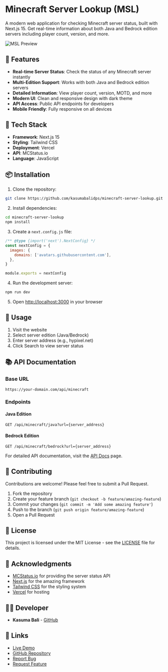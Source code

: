# Minecraft Server Lookup (MSL)

A modern web application for checking Minecraft server status, built with Next.js 15. Get real-time information about both Java and Bedrock edition servers including player count, version, and more.

![MSL Preview](https://cdn.discordapp.com/attachments/1252643504522399767/1307290535446450199/image.png?ex=6739c4af&is=6738732f&hm=de7695ebac40be3ce93798290db826111087701bdad1901cd24d9e6bbed12033&)

## 🌟 Features

- **Real-time Server Status**: Check the status of any Minecraft server instantly
- **Multi-Edition Support**: Works with both Java and Bedrock edition servers
- **Detailed Information**: View player count, version, MOTD, and more
- **Modern UI**: Clean and responsive design with dark theme
- **API Access**: Public API endpoints for developers
- **Mobile Friendly**: Fully responsive on all devices

## 🚀 Tech Stack

- **Framework**: Next.js 15
- **Styling**: Tailwind CSS
- **Deployment**: Vercel
- **API**: MCStatus.io
- **Language**: JavaScript

## 📦 Installation

1. Clone the repository:
```bash
git clone https://github.com/kasumabalidps/minecraft-server-lookup.git
```

2. Install dependencies:
```bash
cd minecraft-server-lookup
npm install
```

3. Create a `next.config.js` file:
```javascript
/** @type {import('next').NextConfig} */
const nextConfig = {
  images: {
    domains: ['avatars.githubusercontent.com'],
  },
}

module.exports = nextConfig
```

4. Run the development server:
```bash
npm run dev
```

5. Open [http://localhost:3000](http://localhost:3000) in your browser

## 🔧 Usage

1. Visit the website
2. Select server edition (Java/Bedrock)
3. Enter server address (e.g., hypixel.net)
4. Click Search to view server status

## 📚 API Documentation

### Base URL
```
https://your-domain.com/api/minecraft
```

### Endpoints

#### Java Edition
```http
GET /api/minecraft/java?url={server_address}
```

#### Bedrock Edition
```http
GET /api/minecraft/bedrock?url={server_address}
```

For detailed API documentation, visit the [API Docs](/api-docs) page.

## 🤝 Contributing

Contributions are welcome! Please feel free to submit a Pull Request.

1. Fork the repository
2. Create your feature branch (`git checkout -b feature/amazing-feature`)
3. Commit your changes (`git commit -m 'Add some amazing feature'`)
4. Push to the branch (`git push origin feature/amazing-feature`)
5. Open a Pull Request

## 📄 License

This project is licensed under the MIT License - see the [LICENSE](LICENSE) file for details.

## 🙏 Acknowledgments

- [MCStatus.io](https://mcstatus.io/) for providing the server status API
- [Next.js](https://nextjs.org/) for the amazing framework
- [Tailwind CSS](https://tailwindcss.com/) for the styling system
- [Vercel](https://vercel.com/) for hosting

## 👨‍💻 Developer

- **Kasuma Bali** - [GitHub](https://github.com/kasumabalidps)

## 🔗 Links

- [Live Demo](https://your-demo-url.vercel.app)
- [GitHub Repository](https://github.com/kasumabalidps/minecraft-server-lookup)
- [Report Bug](https://github.com/kasumabalidps/minecraft-server-lookup/issues)
- [Request Feature](https://github.com/kasumabalidps/minecraft-server-lookup/issues)
